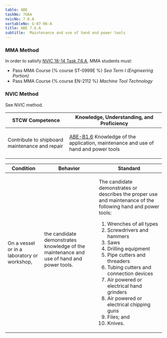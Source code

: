 ```yaml
---
table: ABE
taskNo: 7G6A
nvicNo: 7.6.A 
sortableNo: G-07-06-A
title: ABE 7.6.A 
subtitle:  Maintenance and use of hand and power tools
---
```



### MMA Method

In order to satisfy  [NVIC 18-14  Task  7.6.A]({{site.baseurl}}/assets/images/nvic-18-14.pdf), MMA students must:

* Pass MMA Course {% course ST-0999E %}  *Sea Term I (Engineering Portion)*
* Pass MMA Course {% course EN-2112 %}  *Machine Tool Technology*


### NVIC Method

<a onclick="togglevisibility('nvic_methods')" >See NVIC method.</a>

<div id='nvic_methods' class='hide'>

<table>
<thead>
<tr>
<th class='forty'> STCW Competence </th>
<th class='sixty'> Knowledge, Understanding, and Proficiency </th>
</tr>
</thead>




<tbody>
<tr><td markdown='1'>

Contribute to shipboard maintenance and repair

</td><td markdown='1'>

[ABE-B1.6]({{site.baseurl}}/tables/35.html#ABE-B1.6) Knowledge of the application, maintenance and use of hand and power tools

</td></tr>


</tbody>
</table>


<table>
<thead>
<tr><th class='twenty'>  Condition </th><th class='twenty'> Behavior </th><th  class='sixty'>Standard </th></tr>
</thead>
<tbody >



<tr><td markdown='1'>

On a vessel or in a laboratory or workshop,

</td><td markdown='1'>

the candidate demonstrates knowledge of the maintenance and use of hand and power tools.

<br>

<div class="tooltip">
<span class="tooltiptext">
</span>
</div>


</td><td markdown='1'>

The candidate demonstrates or describes the proper use and maintenance of the following hand and power tools: 

1. Wrenches of all types
2. Screwdrivers and hammers
3. Saws
4. Drilling equipment
5. Pipe cutters and threaders
6. Tubing cutters and connection devices
7. Air powered or electrical hand grinders
8. Air powered or electrical chipping guns
9. Files; and 
10. Knives. 

</td></tr>
</tbody>
</table>
</div>
